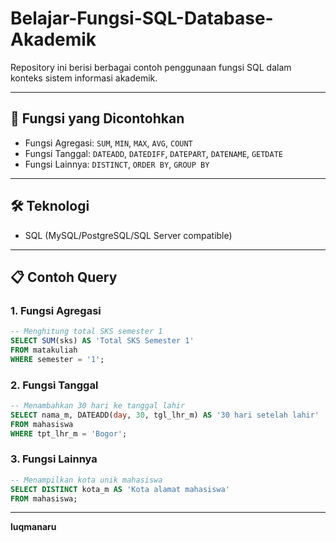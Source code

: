 # Belajar-Fungsi-SQL-Database-Akademik
Repository ini berisi berbagai contoh penggunaan fungsi SQL dalam konteks sistem informasi akademik.

---

## 📌 Fungsi yang Dicontohkan
- Fungsi Agregasi: `SUM`, `MIN`, `MAX`, `AVG`, `COUNT`
- Fungsi Tanggal: `DATEADD`, `DATEDIFF`, `DATEPART`, `DATENAME`, `GETDATE`
- Fungsi Lainnya: `DISTINCT`, `ORDER BY`, `GROUP BY`

---

## 🛠️ Teknologi
- SQL (MySQL/PostgreSQL/SQL Server compatible)

---

## 📋 Contoh Query

### 1. Fungsi Agregasi
```sql
-- Menghitung total SKS semester 1
SELECT SUM(sks) AS 'Total SKS Semester 1'
FROM matakuliah
WHERE semester = '1';
```

### 2. Fungsi Tanggal
```sql
-- Menambahkan 30 hari ke tanggal lahir
SELECT nama_m, DATEADD(day, 30, tgl_lhr_m) AS '30 hari setelah lahir'
FROM mahasiswa
WHERE tpt_lhr_m = 'Bogor';
```

###  3. Fungsi Lainnya
```sql
-- Menampilkan kota unik mahasiswa
SELECT DISTINCT kota_m AS 'Kota alamat mahasiswa'
FROM mahasiswa;
```

---

**luqmanaru**
